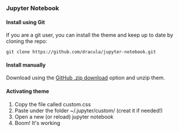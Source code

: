 ### Jupyter Notebook

#### Install using Git

If you are a git user, you can install the theme and keep up to date by cloning the repo:

    git clone https://github.com/dracula/jupyter-notebook.git

#### Install manually

Download using the [GitHub .zip download](https://github.com/dracula/jupyter-notebook/archive/master.zip) option and unzip them.

#### Activating theme

1. Copy the file called custom.css
2. Paste under the folder ~/.jupyter/custom/ (creat it if needed!)
3. Open a new (or reload) jupyter notebook
4. Boom! It's working
